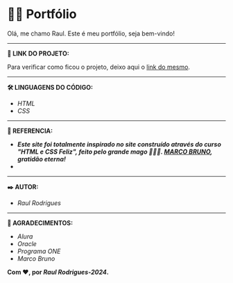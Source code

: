 # 👨‍💻 Portfólio

Olá, me chamo Raul. Este é meu portfólio, seja bem-vindo! 

---

**🔗 LINK DO PROJETO:**

Para verificar como ficou o projeto, deixo aqui o [link do mesmo](https://raulrodriguesfront-enddeveloper.vercel.app/).

---

**🛠️ LINGUAGENS DO CÓDIGO:**

- *HTML*
- *CSS*

---

**🎨 REFERENCIA:**

- ***Este site foi totalmente inspirado no site construído através do curso "HTML e CSS Feliz", feito pelo grande mago 🧙‍♂️✨. [MARCO BRUNO](https://se.linkedin.com/in/marcobrunodev/pt), gratidão eterna!***
- 

---

**✒️ AUTOR:**

- *Raul Rodrigues*

---

**🙏 AGRADECIMENTOS:**

- *Alura*
- *Oracle*
- *Programa ONE*
- *Marco Bruno*


**Com ❤️, por *Raul Rodrigues-2024*.**
